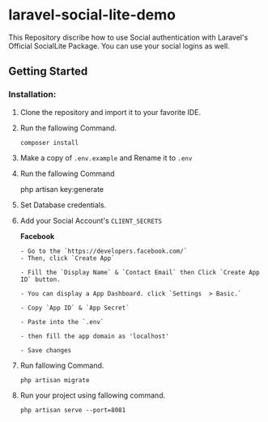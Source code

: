 
# laravel-social-lite-demo

This Repository discribe how to use Social authentication with Laravel's Official SocialLite Package. You can use your social logins as well.

 ## Getting Started

### Installation:

1. Clone the repository and import it to your favorite IDE.
2. Run the fallowing Command.
		

    `composer install`

3. Make a copy of `.env.example` and Rename it to `.env`
4. Run the fallowing Command
		

    php artisan key:generate

5. Set Database credentials.

6. Add your Social Account's `CLIENT_SECRETS`

     **Facebook** 
     
       - Go to the `https://developers.facebook.com/`
       - Then, click `Create App`
       
       - Fill the `Display Name` & `Contact Email` then Click `Create App ID` button.
       
       - You can display a App Dashboard. click `Settings  > Basic.`
       
       - Copy `App ID` & `App Secret`
       
       - Paste into the `.env`
      
       - then fill the app domain as 'localhost'
       
       - Save changes

7. Run fallowing Command.
		

    `php artisan migrate`

8. Run your project using fallowing command.
		

    `php artisan serve --port=8081`





